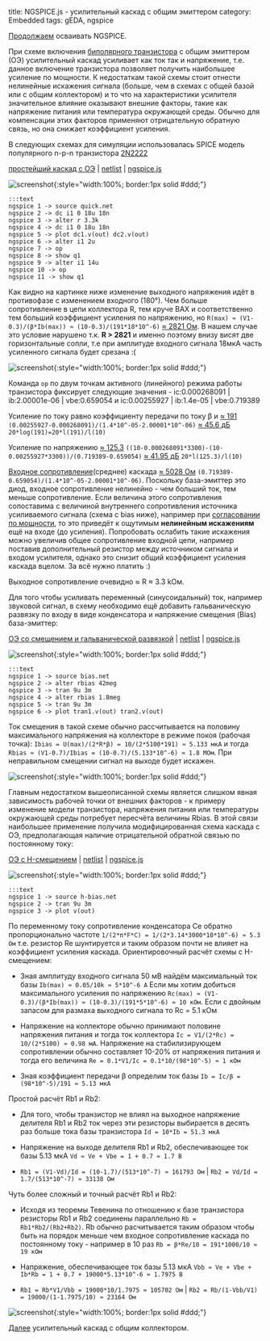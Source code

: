 title: NGSPICE.js - усилительный каскад с общим эмиттером
category: Embedded 
tags: gEDA, ngspice

[Продолжаем]({filename}../2016-10-28-ngspice-introduction/2016-10-28-ngspice-introduction.md) осваивать NGSPICE.

При схеме включения [биполярного транзистора]({filename}../2016-11-02-bipolar-transistor/2016-11-02-bipolar-transistor.md) с общим эмиттером (ОЭ) усилительный каскад усиливает как ток так и напряжение, т.е. данное включение транзистора позволяет получить наибольшее усиление по мощности. К недостаткам такой схемы стоит отнести нелинейные искажения сигнала (больше, чем в схемах с общей базой или с общим коллектором) и то что на характеристики усилителя значительное влияние оказывают внешние факторы, такие как напряжение питания или температура окружающей среды. Обычно для компенсации этих факторов применяют отрицательную обратную связь, но она снижает коэффициент усиления.

В следующих схемах для симуляции использовалась SPICE модель популярного n-p-n транзистора [2N2222]({attach}2N2222.LIB)

[простейший каскад с ОЭ]({attach}quick.sch) | [netlist]({attach}quick.net) | [ngspice.js](https://ngspice.js.org/?gist=5caf9c51187c6b94386582162a08f1dd)

![screenshot]({attach}show-img-quick.png){:style="width:100%; border:1px solid #ddd;"}

    :::text
    ngspice 1 -> source quick.net
    ngspice 2 -> dc i1 0 18u 18n
    ngspice 3 -> alter r 3.3k
    ngspice 4 -> dc i1 0 18u 18n
    ngspice 5 -> plot dc1.v(out) dc2.v(out)
    ngspice 6 -> alter i1 2u
    ngspice 7 -> op
    ngspice 8 -> show q1
    ngspice 9 -> alter i1 14u
    ngspice 10 -> op
    ngspice 11 -> show q1

Как видно на картинке ниже изменение выходного напряжения идёт в противофазе с изменением входного (180°). Чем больше сопротивление в цепи коллектора R, тем круче ВАХ и соответственно тем больший коэффициент усиления по напряжению, но ```R(max) ≈ (V1-0.3)/(β*Ib(max)) ≈ (10-0.3)/(191*18*10^-6)``` [≈ 2821 Ом](https://bc.js.org/). В нашем случае это условие нарушено т.к. **R > 2821** и именно поэтому внизу висят две горизонтальные сопли, т.е при амплитуде входного сигнала 18мкА часть усиленного сигнала будет срезана :(

![screenshot]({attach}quick-canvas.png){:style="width:100%; border:1px solid #ddd;"}

Команда ```op``` по двум точкам активного (линейного) режима работы транзистора фиксирует следующие значения - ic:0.000268091 | ib:2.00001e-06 | vbe:0.659054 и ic:0.00255927 | ib:1.4e-05 | vbe:0.719389

Усиление по току равно коэффициенту передачи по току β и [≈ 191](https://bc.js.org/) ```(0.00255927-0.000268091)/(1.4*10^-05-2.00001*10^-06)``` [≈ 45.6 дБ](https://bc.js.org/) ```20*log(191)=20*l(191)/l(10)```

Усиление по напряжению [≈ 125.3](https://bc.js.org/) ```((10-0.000268091*3300)-(10-0.00255927*3300))/(0.719389-0.659054)``` [≈ 41.95 дБ](https://bc.js.org/) ```20*l(125.3)/l(10)```

[Входное сопротивление]({filename}../2016-11-04-input-output-impedance/2016-11-04-input-output-impedance.md)(среднее) каскада [≈ 5028 Ом](https://bc.js.org/) ```(0.719389-0.659054)/(1.4*10^-05-2.00001*10^-06)```. Поскольку база-эмиттер это диод, входное сопротивление нелинейно - чем больший ток, тем меньше сопротивление. Если величина этого сопротивления сопоставима с величиной внутреннего сопротивления источника усиливаемого сигнала (схема c bias ниже), например при [согласовании по мощности]({filename}../2016-11-04-input-output-impedance/2016-11-04-input-output-impedance.md), то это приведёт к ощутимым **нелинейным искажениям** ещё на входе (до усиления). Попробовать ослабить такие искажения можно увеличив общее сопротивление входной цепи, например поставив дополнительный резистор между источником сигнала и входом усилителя, однако это снизит общий коэффициент усиления каскада вцелом. За всё нужно платить :)

Выходное сопротивление очевидно ≈ R ≈ 3.3 kОм.

Для того чтобы усиливать переменный (синусоидальный) ток, например звуковой сигнал, в схему необходимо ещё добавить гальваническую развязку по входу в виде конденсатора и напряжение смещения (Bias) база-эмиттер:

[ОЭ со смещением и гальванической развязкой]({attach}bias.sch) | [netlist]({attach}bias.net) | [ngspice.js](https://ngspice.js.org/?gist=d5d84f15744ea255196d136b735e6570)

![screenshot]({attach}show-img-bias.png){:style="width:100%; border:1px solid #ddd;"}

    :::text
    ngspice 1 -> source bias.net
    ngspice 2 -> alter rbias 42meg
    ngspice 3 -> tran 9u 3m
    ngspice 4 -> alter rbias 1.8meg
    ngspice 5 -> tran 9u 3m
    ngspice 6 -> plot tran1.v(out) tran2.v(out)

Ток смещения в такой схеме обычно рассчитывается на половину максимального напряжения на коллекторе в режиме покоя (рабочая точка): ```Ibias = U(max)/(2*R*β) = 10/(2*5100*191) ≈ 5.133 мкA``` и тогда ```Rbias ≈ (V1-0.7)/Ibias = (10-0.7)/(5.133*10^-6) ≈ 1.8 МОм```. При неправильном смещении сигнал на выходе будет искажен.

![screenshot]({attach}bias-canvas.png){:style="width:100%; border:1px solid #ddd;"}

Главным недостатком вышеописанной схемы является слишком явная зависимость рабочей точки от внешних факторов - к примеру изменение модели транзистора, напряжения питания или температуры окружающей среды потребует пересчёта величины Rbias. В этой связи наибольшее применение получила модифицированная схема каскада с ОЭ, предполагающая наличие отрицательной обратной связью по постоянному току:

[ОЭ с H-смещением]({attach}h-bias.sch) | [netlist]({attach}h-bias.net) | [ngspice.js](https://ngspice.js.org/?gist=ff5ede71d7db3d4e17d0448c88f9443d)

![screenshot]({attach}show-img-h-bias.png){:style="width:100%; border:1px solid #ddd;"}

    :::text
    ngspice 1 -> source h-bias.net
    ngspice 2 -> tran 9u 3m
    ngspice 3 -> plot v(out)

По переменному току сопротивление конденсатора Ce обратно пропорционально частоте ```1/(2*π*F*C) = 1/(2*3.14*3000*10*10^-6) ≈ 5.3 Ом``` т.е. резистор Re шунтируется и таким образом почти не влияет на коэффициент усиления каскада. Ориентировочный расчёт схемы с H-смещением:

  - Зная амплитуду входного сигнала 50 мВ найдём максимальный ток базы ```Ib(max) ≈ 0.05/10k ≈ 5*10^-6 A``` Если мы хотим добиться максимального усиления по напряжению ```Rc(max) ≈ (V1-0.3)/(β*Ib(max)) ≈ (10-0.3)/(191*5*10^-6) ≈ 10 кОм```. Если с двойным запасом для размаха выходного сигнала то Rс = 5.1 кОм

  - Напряжение на коллекторе обычно принимают половине напряжения питания и тогда ток коллектора ```Ic = V1/(2*Rс) = 10/(2*5100) ≈ 0.98 мА```. Напряжение на стабилизирующем сопротивлении обычно составляет 10-20% от напряжения питания и тогда его величина ```Re = 0.1*V1/Ic = 0.1*10/(98*10^-5) ≈ 1 кОм```

  - Зная коэффициент передачи β определим ток базы ```Ib = Ic/β = (98*10^-5)/191 ≈ 5.13 мкA```

Простой расчёт Rb1 и Rb2:

  - Для того, чтобы транзистор не влиял на выходное напряжение делителя Rb1 и Rb2 ток через эти резисторы выбирается в десять раз больше тока базы транзистора ```Id = 10*Ib = 51.3 мкA```

  - Напряжение на выходе делителя Rb1 и Rb2, обеспечивающее ток базы 5.13 мкA ```Vd ≈ Ve + Vbe = 1 + 0.7 ≈ 1.7 В```

  - ```Rb1 = (V1-Vd)/Id = (10-1.7)/(513*10^-7) ≈ 161793 Ом``` | ```Rb2 = Vd/Id = 1.7/(513*10^-7) ≈ 33138 Ом```

Чуть более сложный и точный расчёт Rb1 и Rb2:

  - Исходя из теоремы Тевенина по отношению к базе транзистора резисторы Rb1 и Rb2 соединены параллельно ```Rb = Rb1*Rb2/(Rb2+Rb2)```. Rb обычно расчитывается таким образом чтобы быть на порядок меньше чем входное сопротивление каскада по постоянному току - например в 10 раз ```Rb = β*Re/10 = 191*1000/10 ≈ 19 кОм```

  - Напряжение, обеспечивающее ток базы 5.13 мкA ```Vbb ≈ Ve + Vbe + Ib*Rb = 1 + 0.7 + 19000*5.13*10^-6 ≈ 1.7975 В```

   - ```Rb1 = Rb*V1/Vbb = 19000*10/1.7975 ≈ 105702 Ом``` | ```Rb2 = Rb/(1-Vbb/V1) = 19000/(1-1.7975/10) ≈ 23164 Ом```

![screenshot]({attach}h-bias-canvas.png){:style="width:100%; border:1px solid #ddd;"}

[Далее]({filename}../2016-11-09-bipolar-common-collector/2016-11-09-bipolar-common-collector.md) усилительный каскад с общим коллектором.